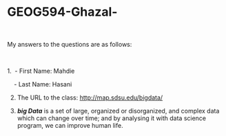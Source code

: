 # GEOG594-Ghazal-


 

My answers to the questions
are as follows:

 

1.  - First Name: Mahdie

    - Last Name: Hasani

2. The URL to the class:
   http://map.sdsu.edu/bigdata/

3. **_big Data_** is a set of
large, organized or disorganized, and complex data which can change over time;
and by analysing it with data science program, we can improve human life.

